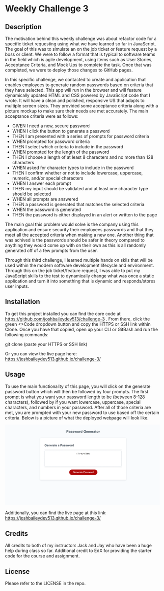 # Weekly Challenge 3

## Description

The motivation behind this weekly challenge was about refactor code for a specific ticket requesting using what we have learned so far in JavaScript. The goal of this was to simulate an on the job ticket or feature request by a boss or client. We were to follow a format that is typical to software teams in the field which is agile development, using items such as User Stories, Acceptance Criteria, and Mock Ups to complete the task. Once that was completed, we were to deploy those changes to GitHub pages. 

In this specific challenge, we contacted  to create and application that enables employees to generate random passwords based on criteria that they have selected. This app will run in the browser and will feature dynamically updated HTML and CSS powered by JavaScript code that I wrote. It will have a clean and polished, responsive US that adapts to multiple screen sizes. They provided some acceptance criteria along with a picture mockup to make sure their needs are met accurately. The main acceptance criteria were as follows:

- GIVEN I need a new, secure password
- WHEN I click the button to generate a password
- THEN I am presented with a series of prompts for password criteria
- WHEN prompted for password criteria
- THEN I select which criteria to include in the password
- WHEN prompted for the length of the password
- THEN I choose a length of at least 8 characters and no more than 128 characters
- WHEN asked for character types to include in the password
- THEN I confirm whether or not to include lowercase, uppercase, numeric, and/or special characters
- WHEN I answer each prompt
- THEN my input should be validated and at least one character type should be selected
- WHEN all prompts are answered
- THEN a password is generated that matches the selected criteria
- WHEN the password is generated
- THEN the password is either displayed in an alert or written to the page

The main goal this problem would solve is the company using this application and ensure security their employees passwords and that they meet all the accepted criteria when making a new one. Another thing that was achived is the passwords should be safer in theory compared to anything they would come up with on their own as this is all randomly generated off of a few prompts from the user. 

Through this third challenge, I learned multiple hands on skils that will be used within the modern software development lifecycle and environment. Through this on the job ticket/feature request, I was able to put my JavaScript skills to the test to dynamically change what was once a static application and turn it into something that is dynamic and responds/stores user inputs. 

## Installation

To get this project installed you can find the core code at https://github.com/joshbaileydev513/challenge-3 . From there, click the green <>Code dropdown button and copy the HTTPS or SSH link within Clone. Once you have that copied, open up your CLI or GitBash and run the following commands:

git clone (paste your HTTPS or SSH link)

Or you can view the live page here: https://joshbaileydev513.github.io/challenge-3/

## Usage

To use the main functionality of this page, you will click on the generate password button which will then be followed by four prompts. The first prompt is what you want your password length to be (between 8-128 characters), followed by if you want lowercase, uppercase, special characters, and numbers in your password. After all of those criteria are met, you are prompted with your new password to use based off the certain criteria. Below is a picture of what the deployed webpage will look like. 

![Deployed Page](assets/deployedPWgenerator.PNG)

Additionally, you can find the live page at this link: https://joshbaileydev513.github.io/challenge-3/

## Credits

All credits to both of my instructors Jack and Jay who have been a huge help during class so far. Additional credit to EdX for providing the starter code for the course and assignment. 

## License

Please refer to the LICENSE in the repo.

